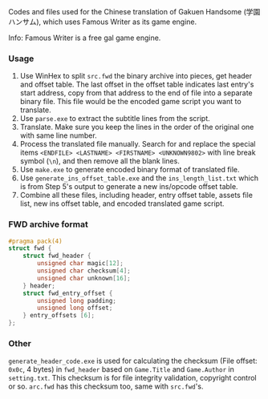Codes and files used for the Chinese translation of Gakuen Handsome (学園ハンサム), which uses Famous Writer as its game engine.

Info: Famous Writer is a free gal game engine.


### Usage
1. Use WinHex to split `src.fwd` the binary archive into pieces, get header and offset table.
The last offset in the offset table indicates last entry's start address, copy from that address to the end of file into a separate binary file. This file would be the encoded game script you want to translate.
2. Use `parse.exe` to extract the subtitle lines from the script.
3. Translate. Make sure you keep the lines in the order of the original one with same line number.
4. Process the translated file manually. Search for and replace the special items `<ENDFILE> <LASTNAME> <FIRSTNAME> <UNKNOWN9802>` with line break symbol (`\n`), and then remove all the blank lines.
5. Use `make.exe` to generate encoded binary format of translated file.
6. Use `generate_ins_offset_table.exe` and the `ins_length_list.txt` which is from Step 5's output to generate a new ins/opcode offset table.
7. Combine all these files, including header, entry offset table, assets file list, new ins offset table, and encoded translated game script.

### FWD archive format

```c
#pragma pack(4)
struct fwd {
    struct fwd_header {
        unsigned char magic[12];
        unsigned char checksum[4];
        unsigned char unknown[16];
    } header;
    struct fwd_entry_offset {
        unsigned long padding;
        unsigned long offset;
    } entry_offsets [6];
};
```

### Other
`generate_header_code.exe` is used for calculating the checksum (File offset: `0x0c`, 4 bytes) in `fwd_header` based on `Game.Title` and `Game.Author` in `setting.txt`.
This checksum is for file integrity validation, copyright control or so. `arc.fwd` has this checksum too, same with `src.fwd`'s.
